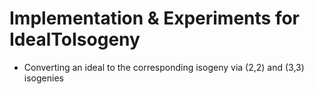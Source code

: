 # Implementation & Experiments for IdealToIsogeny
+ Converting an ideal to the corresponding isogeny via (2,2) and (3,3) isogenies